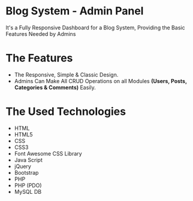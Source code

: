 # Blog System - Admin Panel
It's a Fully Responsive Dashboard for a Blog System, Providing the Basic Features Needed by Admins

# The Features
* The Responsive, Simple & Classic Design.
* Admins Can Make All CRUD Operations on all Modules **(Users, Posts, Categories & Comments)** Easily.

# The Used Technologies
* HTML
* HTML5
* CSS
* CSS3
* Font Awesome CSS Library
* Java Script
* jQuery
* Bootstrap
* PHP
* PHP (PDO)
* MySQL DB
